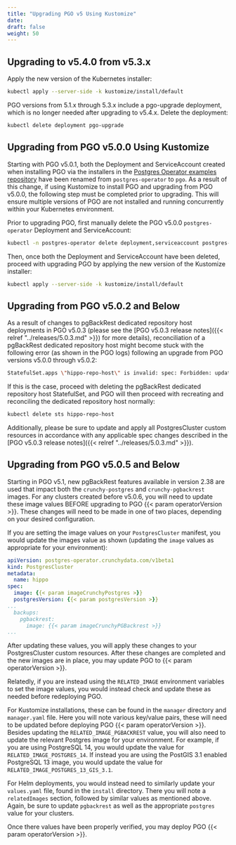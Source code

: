 ```yaml
---
title: "Upgrading PGO v5 Using Kustomize"
date:
draft: false
weight: 50
---
```


## Upgrading to v5.4.0 from v5.3.x

Apply the new version of the Kubernetes installer:

```bash
kubectl apply --server-side -k kustomize/install/default
```

PGO versions from 5.1.x through 5.3.x include a pgo-upgrade deployment, which
is no longer needed after upgrading to v5.4.x. Delete the deployment:

```bash
kubectl delete deployment pgo-upgrade
```

## Upgrading from PGO v5.0.0 Using Kustomize

Starting with PGO v5.0.1, both the Deployment and ServiceAccount created when installing PGO via
the installers in the
[Postgres Operator examples repository](https://github.com/CrunchyData/postgres-operator-examples)
have been renamed from `postgres-operator` to `pgo`.  As a result of this change, if using
Kustomize to install PGO and upgrading from PGO v5.0.0, the following step must be completed prior
to upgrading.  This will ensure multiple versions of PGO are not installed and running concurrently
within your Kubernetes environment.

Prior to upgrading PGO, first manually delete the PGO v5.0.0 `postgres-operator` Deployment and
ServiceAccount:

```bash
kubectl -n postgres-operator delete deployment,serviceaccount postgres-operator
```

Then, once both the Deployment and ServiceAccount have been deleted, proceed with upgrading PGO
by applying the new version of the Kustomize installer:

```bash
kubectl apply --server-side -k kustomize/install/default
```

## Upgrading from PGO v5.0.2 and Below

As a result of changes to pgBackRest dedicated repository host deployments in PGO v5.0.3
(please see the [PGO v5.0.3 release notes]({{< relref "../releases/5.0.3.md" >}}) for more details),
reconciliation of a pgBackRest dedicated repository host might become stuck with the following
error (as shown in the PGO logs) following an upgrade from PGO versions v5.0.0 through v5.0.2:

```bash
StatefulSet.apps \"hippo-repo-host\" is invalid: spec: Forbidden: updates to statefulset spec for fields other than 'replicas', 'template', 'updateStrategy' and 'minReadySeconds' are forbidden
```

If this is the case, proceed with deleting the pgBackRest dedicated repository host StatefulSet,
and PGO will then proceed with recreating and reconciling the dedicated repository host normally:

```bash
kubectl delete sts hippo-repo-host
```

Additionally, please be sure to update and apply all PostgresCluster custom resources in accordance
with any applicable spec changes described in the
[PGO v5.0.3 release notes]({{< relref "../releases/5.0.3.md" >}}).

## Upgrading from PGO v5.0.5 and Below

Starting in PGO v5.1, new pgBackRest features available in version 2.38 are used
that impact both the `crunchy-postgres` and `crunchy-pgbackrest` images. For any
clusters created before v5.0.6, you will need to update these image values
BEFORE upgrading to PGO {{< param operatorVersion >}}. These changes will need
to be made in one of two places, depending on your desired configuration.

If you are setting the image values on your `PostgresCluster` manifest,
you would update the images value as shown (updating the `image` values as
appropriate for your environment):

```yaml
apiVersion: postgres-operator.crunchydata.com/v1beta1
kind: PostgresCluster
metadata:
  name: hippo
spec:
  image: {{< param imageCrunchyPostgres >}}
  postgresVersion: {{< param postgresVersion >}}
...
  backups:
    pgbackrest:
      image: {{< param imageCrunchyPGBackrest >}}
...
```

After updating these values, you will apply these changes to your PostgresCluster
custom resources. After these changes are completed and the new images are in place,
you may update PGO to {{< param operatorVersion >}}.

Relatedly, if you are instead using the `RELATED_IMAGE` environment variables to
set the image values, you would instead check and update these as needed before
redeploying PGO.

For Kustomize installations, these can be found in the `manager` directory and
`manager.yaml` file. Here you will note various key/value pairs, these will need
to be updated before deploying PGO {{< param operatorVersion >}}. Besides updating the
`RELATED_IMAGE_PGBACKREST` value, you will also need to update the relevant
Postgres image for your environment. For example, if you are using PostgreSQL 14,
you would update the value for `RELATED_IMAGE_POSTGRES_14`. If instead you are
using the PostGIS 3.1 enabled PostgreSQL 13 image, you would update the value
for `RELATED_IMAGE_POSTGRES_13_GIS_3.1`.

For Helm deployments, you would instead need to similarly update your `values.yaml`
file, found in the `install` directory. There you will note a `relatedImages`
section, followed by similar values as mentioned above. Again, be sure to update
`pgbackrest` as well as the appropriate `postgres` value for your clusters.

Once there values have been properly verified, you may deploy PGO {{< param operatorVersion >}}.